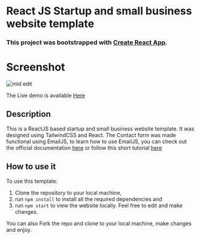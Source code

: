 # React JS Startup and small business website template

### This project was bootstrapped with [Create React App](https://github.com/facebook/create-react-app).

# Screenshot

![mld edit](https://user-images.githubusercontent.com/43953425/149300286-e1f3104f-99f9-49d6-83fe-425e2c7b3108.png)

The Live demo is available [Here](https://mld-prototype.netlify.app)

## Description

This is a ReactJS based startup and small business website template. 
It was designed using TailwindCSS and React. 
The Contact form was made functional using EmailJS, to learn how to use EmailJS, you can check out the official documentation [here](https://www.emailjs.com/docs/) or follow this short tutorial [here](https://senuravihanjayadeva.medium.com/send-emails-using-react-through-emailjs-a9d4b21193a7) 

## How to use it

To use this template:
1. Clone the repository to your local machine, 
2. run `npm install` to install all the required dependencies and
3. run `npm start` to view the website locally.
Feel free to edit and make changes. 

You can also Fork the repo and clone to your local machine, make changes and enjoy.
